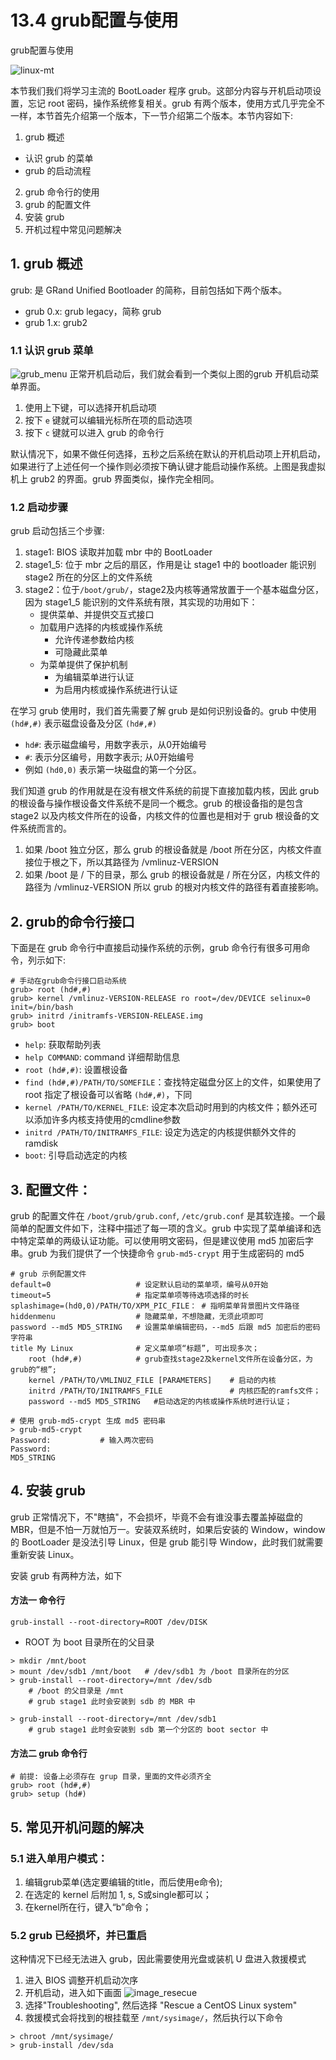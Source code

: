 # 13.4 grub配置与使用


grub配置与使用

![linux-mt](/images/linux_mt/linux_mt.jpg)
<!-- more -->

本节我们我们将学习主流的 BootLoader 程序 grub。这部分内容与开机启动项设置，忘记 root 密码，操作系统修复相关。grub 有两个版本，使用方式几乎完全不一样，本节首先介绍第一个版本，下一节介绍第二个版本。本节内容如下:
1. grub 概述
  - 认识 grub 的菜单
  - grub 的启动流程
2. grub 命令行的使用
3. grub 的配置文件
4. 安装 grub
5. 开机过程中常见问题解决

## 1. grub 概述
grub: 是 GRand Unified Bootloader 的简称，目前包括如下两个版本。
- grub 0.x: grub legacy，简称 grub
- grub 1.x: grub2

### 1.1 认识 grub 菜单
![grub_menu](/images/linux_mt/grub_menu.png)
正常开机启动后，我们就会看到一个类似上图的grub 开机启动菜单界面。
1. 使用上下键，可以选择开机启动项
2. 按下 `e` 键就可以编辑光标所在项的启动选项
3. 按下 `c` 键就可以进入 grub 的命令行

默认情况下，如果不做任何选择，五秒之后系统在默认的开机启动项上开机启动，如果进行了上述任何一个操作则必须按下确认键才能启动操作系统。上图是我虚拟机上 grub2 的界面。grub 界面类似，操作完全相同。

### 1.2 启动步骤
grub 启动包括三个步骤:
1. stage1: BIOS 读取并加载 mbr 中的 BootLoader
2. stage1_5: 位于 mbr 之后的扇区，作用是让 stage1 中的 bootloader 能识别 stage2 所在的分区上的文件系统
3. stage2：位于`/boot/grub/`，stage2及内核等通常放置于一个基本磁盘分区，因为 stage1_5 能识别的文件系统有限，其实现的功用如下：
    - 提供菜单、并提供交互式接口
    - 加载用户选择的内核或操作系统
        - 允许传递参数给内核
        - 可隐藏此菜单
    - 为菜单提供了保护机制
        - 为编辑菜单进行认证
        - 为启用内核或操作系统进行认证

在学习 grub 使用时，我们首先需要了解 grub 是如何识别设备的。grub 中使用 `(hd#,#)` 表示磁盘设备及分区
`(hd#,#)`
- `hd#`: 表示磁盘编号，用数字表示，从0开始编号
- `#`: 表示分区编号，用数字表示; 从0开始编号
- 例如 `(hd0,0)` 表示第一块磁盘的第一个分区。

我们知道 grub 的作用就是在没有根文件系统的前提下直接加载内核，因此 grub 的根设备与操作根设备文件系统不是同一个概念。grub 的根设备指的是包含stage2 以及内核文件所在的设备，内核文件的位置也是相对于 grub 根设备的文件系统而言的。
1. 如果 /boot 独立分区，那么 grub 的根设备就是 /boot 所在分区，内核文件直接位于根之下，所以其路径为 /vmlinuz-VERSION
2. 如果 /boot 是 / 下的目录，那么 grub 的根设备就是 / 所在分区，内核文件的路径为 /vmlinuz-VERSION
所以 grub 的根对内核文件的路径有着直接影响。

## 2. grub的命令行接口
下面是在 grub 命令行中直接启动操作系统的示例，grub 命令行有很多可用命令，列示如下:
```
# 手动在grub命令行接口启动系统
grub> root (hd#,#)
grub> kernel /vmlinuz-VERSION-RELEASE ro root=/dev/DEVICE selinux=0 init=/bin/bash
grub> initrd /initramfs-VERSION-RELEASE.img
grub> boot
```

- `help`: 获取帮助列表
- `help COMMAND`: command 详细帮助信息
- `root (hd#,#)`: 设置根设备
- `find (hd#,#)/PATH/TO/SOMEFILE`：查找特定磁盘分区上的文件，如果使用了 root 指定了根设备可以省略 `(hd#,#)`，下同
- `kernel /PATH/TO/KERNEL_FILE`: 设定本次启动时用到的内核文件；额外还可以添加许多内核支持使用的cmdline参数
- `initrd /PATH/TO/INITRAMFS_FILE`: 设定为选定的内核提供额外文件的ramdisk
- `boot`: 引导启动选定的内核

## 3. 配置文件：
grub 的配置文件在 `/boot/grub/grub.conf`, `/etc/grub.conf` 是其软连接。一个最简单的配置文件如下，注释中描述了每一项的含义。grub 中实现了菜单编译和选中特定菜单的两级认证功能。可以使用明文密码，但是建议使用 md5 加密后字串。grub 为我们提供了一个快捷命令 `grub-md5-crypt` 用于生成密码的 md5

```
# grub 示例配置文件
default=0                   # 设定默认启动的菜单项，编号从0开始
timeout=5                   # 指定菜单项等待选项选择的时长
splashimage=(hd0,0)/PATH/TO/XPM_PIC_FILE： # 指明菜单背景图片文件路径
hiddenmenu                  # 隐藏菜单，不想隐藏，无须此项即可
password --md5 MD5_STRING   # 设置菜单编辑密码，--md5 后跟 md5 加密后的密码字符串
title My Linux              # 定义菜单项“标题”, 可出现多次；
    root (hd#,#)            # grub查找stage2及kernel文件所在设备分区，为grub的“根”;
    kernel /PATH/TO/VMLINUZ_FILE [PARAMETERS]    # 启动的内核
    initrd /PATH/TO/INITRAMFS_FILE               # 内核匹配的ramfs文件；
    password --md5 MD5_STRING   #启动选定的内核或操作系统时进行认证；
```

```
# 使用 grub-md5-crypt 生成 md5 密码串
> grub-md5-crypt
Password:           # 输入两次密码
Password:
MD5_STRING
```

## 4. 安装 grub
grub 正常情况下，不"瞎搞"，不会损坏，毕竟不会有谁没事去覆盖掉磁盘的 MBR，但是不怕一万就怕万一。安装双系统时，如果后安装的 Window，window 的 BootLoader 是没法引导 Linux，但是 grub 能引导 Window，此时我们就需要重新安装 Linux。

安装 grub 有两种方法，如下

#### 方法一 命令行
`grub-install --root-directory=ROOT /dev/DISK`
- ROOT 为 boot 目录所在的父目录

```
> mkdir /mnt/boot
> mount /dev/sdb1 /mnt/boot   # /dev/sdb1 为 /boot 目录所在的分区
> grub-install --root-directory=/mnt /dev/sdb
    # /boot 的父目录是 /mnt
    # grub stage1 此时会安装到 sdb 的 MBR 中

> grub-install --root-directory=/mnt /dev/sdb1
    # grub stage1 此时会安装到 sdb 第一个分区的 boot sector 中
```

#### 方法二 grub 命令行
```
# 前提: 设备上必须存在 grup 目录，里面的文件必须齐全
grub> root (hd#,#)
grub> setup (hd#)
```

## 5. 常见开机问题的解决
### 5.1 进入单用户模式：
1. 编辑grub菜单(选定要编辑的title，而后使用e命令);
2. 在选定的 kernel 后附加 1, s, S或single都可以；
3. 在kernel所在行，键入“b”命令；


### 5.2 grub 已经损坏，并已重启
这种情况下已经无法进入 grub，因此需要使用光盘或装机 U 盘进入救援模式
1. 进入 BIOS 调整开机启动次序
2. 开机启动，进入如下画面 ![image_resecue](/images/linux_mt/image_resecue.png)
3. 选择"Troubleshooting", 然后选择 "Rescue a CentOS Linux system"
4. 救援模式会将找到的根挂载至 `/mnt/sysimage/`，然后执行以下命令

```
> chroot /mnt/sysimage/
> grub-install /dev/sda
```

